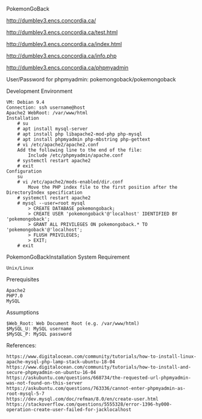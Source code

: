 PokemonGoBack

http://dumblev3.encs.concordia.ca/

http://dumblev3.encs.concordia.ca/test.html

http://dumblev3.encs.concordia.ca/index.html

http://dumblev3.encs.concordia.ca/info.php

http://dumblev3.encs.concordia.ca/phpmyadmin

User/Password for phpmyadmin: pokemongoback/pokemongoback

Development Environment

    VM: Debian 9.4
    Connection: ssh username@host
    Apache2 WebRoot: /var/www/html
    Installation
        # su
        # apt install mysql-server
        # apt install php libapache2-mod-php php-mysql
        # apt install phpmyadmin php-mbstring php-gettext
        # vi /etc/apache2/apache2.conf
        Add the following line to the end of the file:
            Include /etc/phpmyadmin/apache.conf
        # systemctl restart apache2
        # exit
    Configuration
        su
        # vi /etc/apache2/mods-enabled/dir.conf
            Move the PHP index file to the first position after the DirectoryIndex specification
        # systemctl restart apache2
        # mysql --user=root mysql
            > CREATE DATABASE pokemongoback;
            > CREATE USER 'pokemongoback'@'localhost' IDENTIFIED BY 'pokemongoback';
            > GRANT ALL PRIVILEGES ON pokemongoback.* TO 'pokemongoback'@'localhost';
            > FLUSH PRIVILEGES;
            > EXIT;
        # exit

PokemonGoBackInstallation
System Requirement

    Unix/Linux

Prerequisites

    Apache2
    PHP7.0
    MySQL

Assumptions

    $Web_Root: Web Document Root (e.g. /var/www/html)
    $MySQL_U: MySQL username
    $MySQL_P: MySQL password

References:

    https://www.digitalocean.com/community/tutorials/how-to-install-linux-apache-mysql-php-lamp-stack-ubuntu-18-04
    https://www.digitalocean.com/community/tutorials/how-to-install-and-secure-phpmyadmin-on-ubuntu-16-04
    https://askubuntu.com/questions/668734/the-requested-url-phpmyadmin-was-not-found-on-this-server
    https://askubuntu.com/questions/763336/cannot-enter-phpmyadmin-as-root-mysql-5-7
    https://dev.mysql.com/doc/refman/8.0/en/create-user.html
    https://stackoverflow.com/questions/5555328/error-1396-hy000-operation-create-user-failed-for-jacklocalhost
